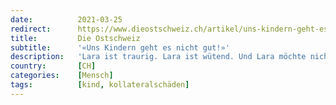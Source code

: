 ```yaml
---
date:          2021-03-25
redirect:      https://www.dieostschweiz.ch/artikel/uns-kindern-geht-es-nicht-gut-KvYMpz6
title:         Die Ostschweiz
subtitle:      '«Uns Kindern geht es nicht gut!»'
description:   'Lara ist traurig. Lara ist wütend. Und Lara möchte nicht mehr zur Schule gehen. Es ist die Maskenpflicht, die der Elfjährigen dermassen zusetzt. Jetzt wehrt sie sich. Ein Gespräch mit einem Kind in einer Welt, die von Erwachsenen gemacht wird.'
country:       [CH]
categories:    [Mensch]
tags:          [kind, kollateralschäden]
---
```

